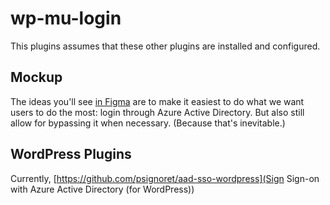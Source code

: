 # wp-mu-login

This plugins assumes that these other plugins are installed and configured.

## Mockup

The ideas you'll see [in Figma](https://www.figma.com/file/f8f1Npnzq7UCqDKRgQH332rB/Custom-WP-Login?node-id=20%3A2) are to make it easiest to do what we want users to do the most: login through Azure Active Directory. But also still allow for bypassing it when necessary. (Because that's inevitable.)

## WordPress Plugins

Currently, [https://github.com/psignoret/aad-sso-wordpress](Sign Sign-on with Azure Active Directory (for WordPress))
